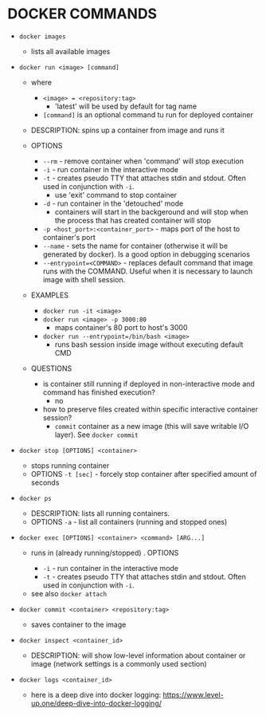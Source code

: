 # DOCKER COMMANDS
- `docker images`
    - lists all available images

- `docker run <image> [command]`
    - where
        - `<image> = <repository:tag>`
            - 'latest' will be used by default for tag name
        - `[command]` is an optional command tu run for deployed container
    - DESCRIPTION: spins up a container from image and runs it
    - OPTIONS
        - `--rm` - remove container when 'command' will stop execution
        - `-i` - run container in the interactive mode
        - `-t` - creates pseudo TTY that attaches stdin and stdout. Often used in conjunction with `-i`.
            - use 'exit' command to stop container
        - `-d` - run container in the 'detouched' mode
            - containers will start in the backgeround and will stop when the process that has created container will stop
        - `-p <host_port>:<container_port>` - maps port of the host to container's port
        - `--name` - sets the name for container (otherwise it will be generated by docker). Is a good option in debugging scenarios
        - `--entrypoint=<COMMAND>` - replaces default command that image runs with the COMMAND. Useful when it is necessary to launch image with shell session.
    - EXAMPLES
        - `docker run -it <image>`
        - `docker run <image> -p 3000:80`
            - maps container's 80 port to host's 3000
        - `docker run --entrypoint=/bin/bash <image>`
            - runs bash session inside image without executing default CMD

    - QUESTIONS
        - is container still running if deployed in non-interactive mode and command has finished execution?
            - no
        - how to preserve files created within specific interactive container session?
            - `commit` container as a new image (this will save writable I/O layer). See `docker commit`

- `docker stop [OPTIONS] <container>`
    - stops running container
    - OPTIONS
        `-t [sec]` - forcely stop container after specified amount of seconds

- `docker ps`
    - DESCRIPTION: lists all running containers.
    - OPTIONS
        `-a` - list all containers (running and  stopped ones)
        
- `docker exec [OPTIONS] <container> <command> [ARG...]`
    - runs <command> in (already running/stopped) <container>.
    OPTIONS
        - `-i` - run container in the interactive mode
        - `-t` - creates pseudo TTY that attaches stdin and stdout. Often used in conjunction with `-i`.
    - see also `docker attach`
        
- `docker commit <container> <repository:tag>`
    - saves container to the image

- `docker inspect <container_id>`
    - DESCRIPTION: will show low-level information about container or image (network settings is a commonly used section)

- `docker logs <container_id>`
    - here is a deep dive into docker logging: https://www.level-up.one/deep-dive-into-docker-logging/
